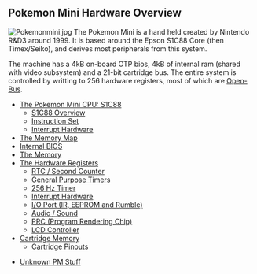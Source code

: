 ## Pokemon Mini Hardware Overview

![Pokemonmini.jpg](Pokemonmini.jpg "Pokemonmini.jpg") The Pokemon Mini
is a hand held created by Nintendo R\&D3 around 1999. It is based around
the Epson S1C88 Core (then Timex/Seiko), and derives most peripherals
from this system.

The machine has a 4kB on-board OTP bios, 4kB of internal ram (shared
with video subsystem) and a 21-bit cartridge bus. The entire system is
controlled by writting to 256 hardware registers, most of which are
[Open-Bus](Open-Bus.md "wikilink").

  - [The Pokemon Mini CPU: S1C88](S1C88_Core.md "wikilink")
      - [S1C88 Overview](S1C88_Core.md "wikilink")
      - [Instruction Set](S1C88_InstructionSet.md "wikilink")
      - [Interrupt Hardware](PM_IRQs.md "wikilink")
  - [The Memory Map](PM_Memory.md "wikilink")
  - [Internal BIOS](PM_Bios.md "wikilink")
  - [The Memory](PM_RAM.md "wikilink")
  - [The Hardware Registers](PM_Registers.md "wikilink")
      - [RTC / Second Counter](PM_Second_Counter.md "wikilink")
      - [General Purpose Timers](Timers.md "wikilink")
      - [256 Hz Timer](256Hz_Timer.md "wikilink")
      - [Interrupt Hardware](PM_IRQs.md "wikilink")
      - [I/O Port (IR, EEPROM and Rumble)](PM_I_O_Port.md "wikilink")
      - [Audio / Sound](PM_Audio.md "wikilink")
      - [PRC (Program Rendering Chip)](PM_PRC.md "wikilink")
      - [LCD Controller](LCD_Controller.md "wikilink")
  - [Cartridge Memory](PM_Cartridge.md "wikilink")
      - [Cartridge Pinouts](PM_Pinouts.md "wikilink")

<!-- end list -->

  - [Unknown PM Stuff](Unknown_PM_Stuff.md "wikilink")